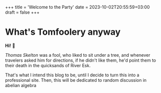 +++
title = 'Welcome to the Party'
date = 2023-10-02T20:55:59+03:00
draft = false
+++

# What's Tomfoolery anyway

**Hi!** 👋

*Thomas Skelton* was a fool, who liked to sit under a tree, and whenever travelers asked him for directions, if he didn't like them, he'd point them to their death in the quicksands of River Esk. 

That's what I intend this blog to be, until I decide to turn this into a professional site. Then, this will be dedicated to random discussion in abelian algebra